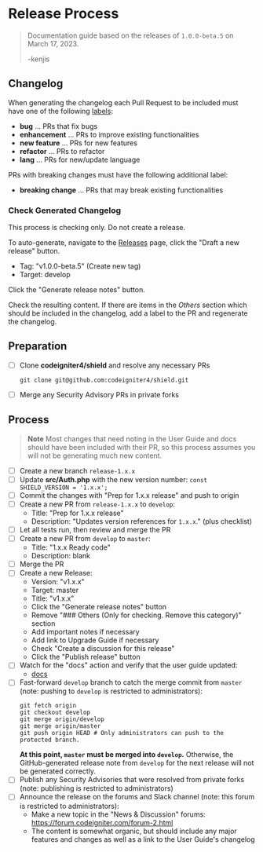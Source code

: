 # Release Process

> Documentation guide based on the releases of `1.0.0-beta.5` on March 17, 2023.
>
> -kenjis

## Changelog

When generating the changelog each Pull Request to be included must have one of
the following [labels](https://github.com/codeigniter4/shield/labels):
- **bug** ... PRs that fix bugs
- **enhancement** ... PRs to improve existing functionalities
- **new feature** ... PRs for new features
- **refactor** ... PRs to refactor
- **lang** ... PRs for new/update language

PRs with breaking changes must have the following additional label:
- **breaking change** ... PRs that may break existing functionalities

### Check Generated Changelog

This process is checking only. Do not create a release.

To auto-generate, navigate to the
[Releases](https://github.com/codeigniter4/shield/releases) page,
click the "Draft a new release" button.

* Tag: "v1.0.0-beta.5" (Create new tag)
* Target: develop

Click the "Generate release notes" button.

Check the resulting content. If there are items in the *Others* section which
should be included in the changelog, add a label to the PR and regenerate
the changelog.

## Preparation

* [ ] Clone **codeigniter4/shield** and resolve any necessary PRs
    ```console
    git clone git@github.com:codeigniter4/shield.git
    ```
* [ ] Merge any Security Advisory PRs in private forks

## Process

> **Note** Most changes that need noting in the User Guide and docs should have
> been included with their PR, so this process assumes you will not be
> generating much new content.

* [ ] Create a new branch `release-1.x.x`
* [ ] Update **src/Auth.php** with the new version number:
  `const SHIELD_VERSION = '1.x.x';`
* [ ] Commit the changes with "Prep for 1.x.x release" and push to origin
* [ ] Create a new PR from `release-1.x.x` to `develop`:
    * Title: "Prep for 1.x.x release"
    * Description: "Updates version references for `1.x.x`." (plus checklist)
* [ ] Let all tests run, then review and merge the PR
* [ ] Create a new PR from `develop` to `master`:
    * Title: "1.x.x Ready code"
    * Description: blank
* [ ] Merge the PR
* [ ] Create a new Release:
    * Version: "v1.x.x"
    * Target: master
    * Title: "v1.x.x"
    * Click the "Generate release notes" button
    * Remove "### Others (Only for checking. Remove this category)" section
    * Add important notes if necessary
    * Add link to Upgrade Guide if necessary
    * Check "Create a discussion for this release"
    * Click the "Publish release" button
* [ ] Watch for the "docs" action and verify that the user guide updated:
    * [docs](https://github.com/codeigniter4/shield/actions/workflows/docs.yml)
* [ ] Fast-forward `develop` branch to catch the merge commit from `master`
  (note: pushing to `develop` is restricted to administrators):
    ```console
    git fetch origin
    git checkout develop
    git merge origin/develop
    git merge origin/master
    git push origin HEAD # Only administrators can push to the protected branch.
    ```
  **At this point, `master` must be merged into `develop`.** Otherwise, the
  GitHub-generated release note from `develop` for the next release will not be
  generated correctly.
* [ ] Publish any Security Advisories that were resolved from private forks
  (note: publishing is restricted to administrators)
* [ ] Announce the release on the forums and Slack channel
  (note: this forum is restricted to administrators):
    * Make a new topic in the "News & Discussion" forums:
      https://forum.codeigniter.com/forum-2.html
    * The content is somewhat organic, but should include any major features and
      changes as well as a link to the User Guide's changelog
